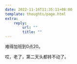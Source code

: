 ```yaml
---
date: 2022-11-16T11:35:11+08:00
template: thoughts/page.html
extra:
    reply:
        url: ""
        title: ""
---
```


难得加班到0点20。

哎，老了，第二天头都转不动了。
